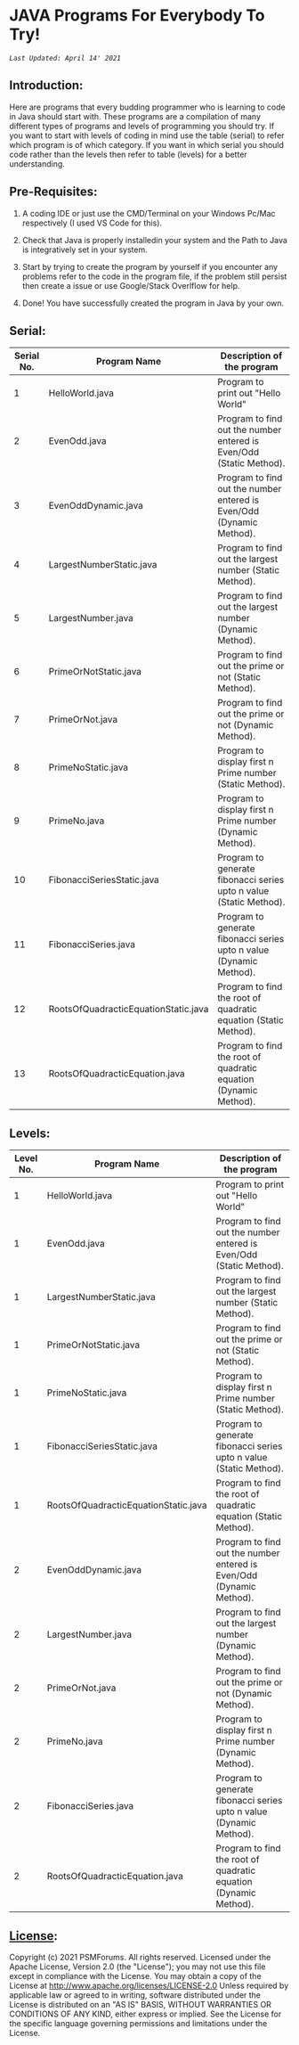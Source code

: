 # JAVA Programs For Everybody To Try!

_`Last Updated: April 14' 2021`_

## Introduction:

Here are programs that every budding programmer who is learning to code in Java should start with. 
These programs are a compilation of many different types of programs and levels of programming you should try.
If you want to start with levels of coding in mind use the table (serial)  to refer which program is of which category.
If you want in which serial you should code rather than the levels then refer to table (levels) for a better understanding.

## Pre-Requisites:

1. A coding IDE or just use the CMD/Terminal on your Windows Pc/Mac respectively (I used VS Code for this).

2. Check that Java is properly installedin your system and the Path to Java is integratively set in your system.

3. Start by trying to create the program by yourself if you encounter any problems refer to the code in the program file, 
if the problem still persist then create a issue or use Google/Stack Overlflow for help.

4. Done! You have successfully created the program in Java by your own.

## Serial:

|Serial No.|Program Name|Description of the program|
|----------|------------|--------------------------|
|1        | HelloWorld.java | Program to print out "Hello World" |
|2        | EvenOdd.java | Program to find out the number entered is Even/Odd (Static Method). |
|3        | EvenOddDynamic.java | Program to find out the number entered is Even/Odd (Dynamic Method). |
|4        | LargestNumberStatic.java | Program to find out the largest number (Static Method). |
|5        | LargestNumber.java | Program to find out the largest number (Dynamic Method). |
|6        | PrimeOrNotStatic.java | Program to find out the prime or not (Static Method). |
|7        | PrimeOrNot.java | Program to find out the prime or not (Dynamic Method). |
|8        | PrimeNoStatic.java | Program to display first n Prime number (Static Method). |
|9        | PrimeNo.java | Program to display first n Prime number (Dynamic Method). |
|10       | FibonacciSeriesStatic.java | Program to generate fibonacci series upto n value (Static Method). |
|11       | FibonacciSeries.java | Program to generate fibonacci series upto n value (Dynamic Method). |
|12       | RootsOfQuadracticEquationStatic.java | Program to find the root of quadratic equation (Static Method). |
|13       | RootsOfQuadracticEquation.java | Program to find the root of quadratic equation (Dynamic Method). |


## Levels:

|Level No.|Program Name|Description of the program|
|----------|------------|--------------------------|
|1        | HelloWorld.java | Program to print out "Hello World" |
|1        | EvenOdd.java | Program to find out the number entered is Even/Odd (Static Method). |
|1        | LargestNumberStatic.java | Program to find out the largest number (Static Method). |
|1        | PrimeOrNotStatic.java | Program to find out the prime or not (Static Method). |
|1        | PrimeNoStatic.java | Program to display first n Prime number (Static Method). |
|1        | FibonacciSeriesStatic.java | Program to generate fibonacci series upto n value (Static Method). |
|1        | RootsOfQuadracticEquationStatic.java | Program to find the root of quadratic equation (Static Method). |
|2        | EvenOddDynamic.java | Program to find out the number entered is Even/Odd (Dynamic Method). |
|2        | LargestNumber.java | Program to find out the largest number (Dynamic Method). |
|2        | PrimeOrNot.java | Program to find out the prime or not (Dynamic Method). |
|2        | PrimeNo.java | Program to display first n Prime number (Dynamic Method). |
|2        | FibonacciSeries.java | Program to generate fibonacci series upto n value (Dynamic Method). |
|2        | RootsOfQuadracticEquation.java | Program to find the root of quadratic equation (Dynamic Method). |

## [License](https://github.com/psavarmattas/Java-Projects/blob/master/LICENSE):

Copyright (c) 2021 PSMForums. All rights reserved. Licensed under the Apache License, Version 2.0 (the "License"); you may not use this file except in compliance with the License. You may obtain a copy of the License at http://www.apache.org/licenses/LICENSE-2.0 Unless required by applicable law or agreed to in writing, software distributed under the License is distributed on an "AS IS" BASIS, WITHOUT WARRANTIES OR CONDITIONS OF ANY KIND, either express or implied. See the License for the specific language governing permissions and limitations under the License.


